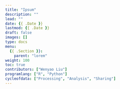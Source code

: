 ```yaml
---
title: "Ipsum"
description: ""
lead: ""
date: {{ .Date }}
lastmod: {{ .Date }}
draft: false
images: []
type: docs
menu:
  {{ .Section }}:
    parent: "lorem"
weight: 100
toc: true
contributors: ["Wenyao Liu"]
programlang: ["R", "Python"]
cycleofdata: ["Processing", "Analysis", "Sharing"]
---
```

